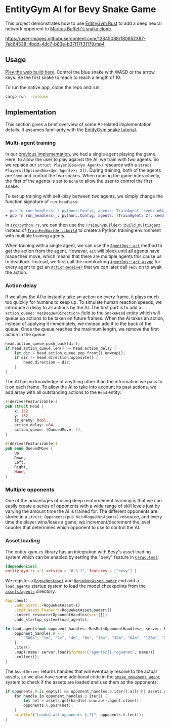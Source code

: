 # EntityGym AI for Bevy Snake Game

This project demonstrates how to use [EntityGym Rust](https://github.com/entity-neural-network/entity-gym-rs) to add a deep neural network opponent to [Marcus Buffett's snake clone](https://mbuffett.com/posts/bevy-snake-tutorial/).

https://user-images.githubusercontent.com/12845088/180652387-7ec64538-4bdd-4dc7-b83e-b37f17f31179.mp4

## Usage

[Play the web build here](https://cswinter.github.io/bevy_snake_ai/).
Control the blue snake with WASD or the arrow keys.
Be the first snake to reach to reach a length of 10.

To run the native app, clone the repo and run:

```bash
cargo run --release
```

## Implementation

This section gives a brief overview of some AI-related implementation details.
It assumes familiarity with the [EntityGym snake tutorial][entity-gym-snake-tutorial].

### Multi-agent training

In our [previous implementation](entity-gym-snake-tutorial), we had a single agent playing the game.
Here, to allow the user to play against the AI, we train with two agents.
So we replace our `struct Player(Box<dyn Agent>)` resource with a `struct Players([Option<Box<dyn Agent>>; 2])`.
During training, both of the agents are `Some` and control the two snakes.
When running the game interactively, the first of the agents is set to `None` to allow the user to control the first snake.

To set up training with self-play between two agents, we simply change the function signature of `run_headless`:

```diff
- pub fn run_headless(_: python::Config, agents: TrainAgent, seed: u64)
+ pub fn run_headless(_: python::Config, agents: [TrainAgent; 2], seed: u64)
```

In [`src/python.rs`](src/python.rs), we can then use the [`TrainEnvBuilder::build_multiagent`](https://docs.rs/entity-gym-rs/latest/entity_gym_rs/agent/struct.TrainEnvBuilder.html#method.build_multiagent) instead of [`TrainEnvBuilder::build`](https://docs.rs/entity-gym-rs/latest/entity_gym_rs/agent/struct.TrainEnvBuilder.html#method.build) to create a Python training environment with multiple training agents.

When training with a single agent, we can use the [`AgentOps::act`](https://docs.rs/entity-gym-rs/latest/entity_gym_rs/agent/trait.AgentOps.html#method.act) method to get the action from the agent.
However, `act` will block until all agents have made their move, which means that there are multiple agents this cause us to deadlock.
Instead, we first call the nonblocking [`AgentOps::act_async`](https://docs.rs/entity-gym-rs/latest/entity_gym_rs/agent/trait.AgentOps.html#method.act_async) for every agent to get an [`ActionReceiver`](https://docs.rs/entity-gym-rs/latest/entity_gym_rs/agent/struct.ActionReceiver.html) that we can later call `recv` on to await the action.

### Action delay

If we allow the AI to instantly take an action on every frame, it plays much too quickly for humans to keep up.
To simulate human reaction speeds, we introduce a delay to all actions by the AI.
The first part is to add a `action_queue: VecDeque<Direction>` field to the `SnakeHead` entity which will queue up actions to be taken on future frames.
When the AI takes an action, instead of applying it immediately, we instead add it to the back of the queue.
Once the queue reaches the maximum length, we remove the first action in the queue.

```rust
head.action_queue.push_back(dir);
if head.action_queue.len() >= head.action_delay {
    let dir = head.action_queue.pop_front().unwrap();
    if dir != head.direction.opposite() {
        head.direction = dir;
    }
}
```

The AI has no knowledge of anything other than the information we pass to it on each frame.
To allow the AI to take into account its past actions, we add array with all outstanding actions to the `Head` entity:

```rust
#[derive(Featurizable)]
pub struct Head {
    x: i32,
    y: i32,
    is_enemy: bool,
    action_delay: u64,
    action_queue: [QueuedMove; 3],
}

#[derive(Featurizable)]
pub enum QueuedMove {
    Up,
    Down,
    Left,
    Right,
    None,
}
```

### Multiple opponents

One of the advantages of using deep reinforcement learning is that we can easily create a series of opponents with a wide range of skill levels just by varying the amount time the AI is trained for.
The different opponents are stored in a `struct Opponents(pub Vec<RogueNetAgent>)` resource, and every time the player wins/loses a game, we increment/decrement the level counter that determines which opponent to use to control the AI.

### Asset loading

The entity-gym-rs library has an integration with Bevy's asset loading system which can be enabled by setting the "bevy" feature in [`Cargo.toml`](Cargo.toml):

```toml
[dependencies]
entity-gym-rs = { version = "0.3.1", features = ["bevy"] }
```

We register a [`RogueNetAsset`](https://docs.rs/entity-gym-rs/latest/entity_gym_rs/agent/struct.RogueNetAsset.html) and [`RogueNetAssetLoader`](https://docs.rs/entity-gym-rs/latest/entity_gym_rs/agent/struct.RogueNetAssetLoader.html) and add a `load_agents` startup system to load the model checkpoints from the [`assets/agents`](assets/agents) directory.

```rust
App::new()
    .add_asset::<RogueNetAsset>()
    .init_asset_loader::<RogueNetAssetLoader>()
    .insert_resource(OpponentHandles(vec![]))
    .add_startup_system(load_agents);

fn load_agents(mut opponent_handles: ResMut<OpponentHandles>, server: Res<AssetServer>) {
    opponent_handles.0 = [
        "500k", "1m", "2m", "4m", "8m", "16m", "32m", "64m", "128m", "256m",
    ]
    .iter()
    .map(|name| server.load(&format!("agents/{}.roguenet", name)))
    .collect();
}
```

The `AssetServer` returns handles that will eventually resolve to the actual assets, so we also have some additional code in the [`snake_movement_agent`](src/ai.rs#L7) system to check if the assets are loaded and use them as the opponents:

```rust
if opponents.0.is_empty() && opponent_handles.0.iter().all(|h| assets.get(h).is_some()) {
    for handle in opponent_handles.0.iter() {
        let net = assets.get(handle).unwrap().agent.clone();
        opponents.0.push(net);
    }
    println!("Loaded all opponents {:?}", opponents.0.len());
}
```

[entity-gym-snake-tutorial]: https://github.com/entity-neural-network/entity-gym-rs/tree/main/examples/bevy_snake
